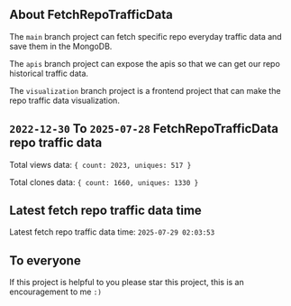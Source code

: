 ## About FetchRepoTrafficData

The `main` branch project can fetch specific repo everyday traffic data and save them in the MongoDB.

The `apis` branch project can expose the apis so that we can get our repo historical traffic data.

The `visualization` branch project is a frontend project that can make the repo traffic data visualization.

## `2022-12-30` To `2025-07-28` FetchRepoTrafficData repo traffic data

Total views data: `{ count: 2023, uniques: 517 }`

Total clones data: `{ count: 1660, uniques: 1330 }`

## Latest fetch repo traffic data time

Latest fetch repo traffic data time: `2025-07-29 02:03:53`

## To everyone

If this project is helpful to you please star this project, this is an encouragement to me `:)`



